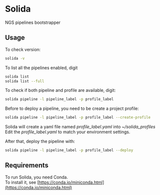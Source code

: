 # Solida
NGS pipelines bootstrapper

## Usage

To check version:
```bash
solida -v
```

To list all the pipelines enabled, digit
```bash
solida list
solida list --full
```

To check if both pipeline and profile are available, digit:
```bash
solida pipeline -l pipeline_label -p profile_label
```

Before to deploy a pipeline, you need to be create a project profile:
```bash
solida pipeline -l pipeline_label -p profile_label --create-profile 
```
Solida will create a yaml file named _profile_label.yaml_ into _~/solida_profiles_  
Edit the _profile_label.yaml_ to match your environment settings.

After that, deploy the pipeline with:
```bash
solida pipeline -l pipeline_label -p profile_label --deploy 
```

## Requirements

To run Solida, you need Conda.  
To install it, see [https://conda.io/miniconda.html](https://conda.io/miniconda.html) 
